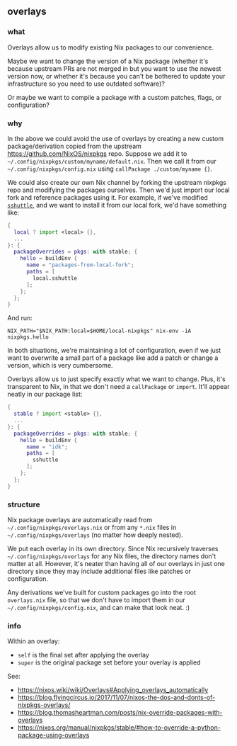 ## overlays

### what

Overlays allow us to modify existing Nix packages to our convenience.

Maybe we want to change the version of a Nix package (whether it's because
upstream PRs are not merged in but you want to use the newest version now, or
whether it's because you can't be bothered to update your infrastructure so you
need to use outdated software)?

Or maybe we want to compile a package with a custom patches, flags, or
configuration?

### why

In the above we could avoid the use of overlays by creating a new custom
package/derivation copied from the upstream https://github.com/NixOS/nixpkgs
repo. Suppose we add it to `~/.config/nixpkgs/custom/myname/default.nix`. Then
we call it from our `~/.config/nixpkgs/config.nix` using `callPackage
./custom/myname {}`.

We could also create our own Nix channel by forking the upstream nixpkgs repo
and modifying the packages ourselves. Then we'd just import our local fork and
reference packages using it. For example, if we've modified
[`sshuttle`](https://github.com/NixOS/nixpkgs/blob/master/pkgs/tools/security/sshuttle/default.nix),
and we want to install it from our local fork, we'd have something like:

```nix
{
  local ? import <local> {},
  ...
}: {
  packageOverrides = pkgs: with stable; {
    hello = buildEnv {
      name = "packages-from-local-fork";
      paths = [
        local.sshuttle
      ];
    };
  };
}
```

And run:

```shell
NIX_PATH="$NIX_PATH:local=$HOME/local-nixpkgs" nix-env -iA nixpkgs.hello
```

In both situations, we're maintaining a lot of configuration, even if we just
want to overwrite a small part of a package like add a patch or change
a version, which is very cumbersome.

Overlays allow us to just specify exactly what we want to change. Plus, it's
transparent to Nix, in that we don't need a `callPackage` or `import`. It'll
appear neatly in our package list:

```nix
{
  stable ? import <stable> {},
  ...
}: {
  packageOverrides = pkgs: with stable; {
    hello = buildEnv {
      name = "idk";
      paths = [
        sshuttle
      ];
    };
  };
}
```

### structure

Nix package overlays are automatically read from
`~/.config/nixpkgs/overlays.nix` or from any `*.nix` files in
`~/.config/nixpkgs/overlays` (no matter how deeply nested).

We put each overlay in its own directory. Since Nix recursively traverses
`~/.config/nixpkgs/overlays` for any Nix files, the directory names don't matter
at all. However, it's neater than having all of our overlays in just one
directory since they may include additional files like patches or configuration.

Any derivations we've built for custom packages go into the root `overlays.nix`
file, so that we don't have to import them in our
`~/.config/nixpkgs/config.nix`, and can make that look neat. :)

### info

Within an overlay:
- `self` is the final set after applying the overlay
- `super` is the original package set before your overlay is applied

See:
- https://nixos.wiki/wiki/Overlays#Applying_overlays_automatically
- https://blog.flyingcircus.io/2017/11/07/nixos-the-dos-and-donts-of-nixpkgs-overlays/
- https://blog.thomasheartman.com/posts/nix-override-packages-with-overlays
- https://nixos.org/manual/nixpkgs/stable/#how-to-override-a-python-package-using-overlays
